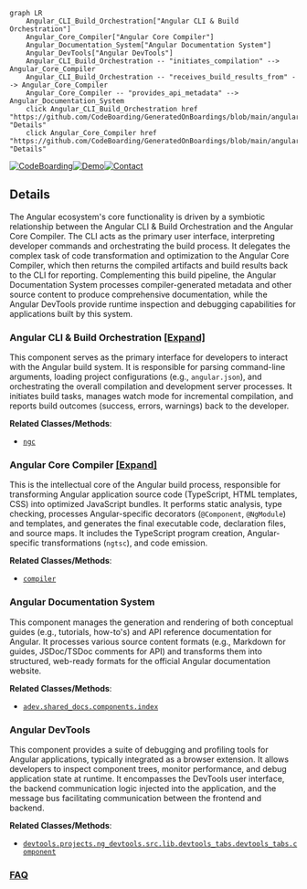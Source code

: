 ```mermaid
graph LR
    Angular_CLI_Build_Orchestration["Angular CLI & Build Orchestration"]
    Angular_Core_Compiler["Angular Core Compiler"]
    Angular_Documentation_System["Angular Documentation System"]
    Angular_DevTools["Angular DevTools"]
    Angular_CLI_Build_Orchestration -- "initiates_compilation" --> Angular_Core_Compiler
    Angular_CLI_Build_Orchestration -- "receives_build_results_from" --> Angular_Core_Compiler
    Angular_Core_Compiler -- "provides_api_metadata" --> Angular_Documentation_System
    click Angular_CLI_Build_Orchestration href "https://github.com/CodeBoarding/GeneratedOnBoardings/blob/main/angular/Angular_CLI_Build_Orchestration.md" "Details"
    click Angular_Core_Compiler href "https://github.com/CodeBoarding/GeneratedOnBoardings/blob/main/angular/Angular_Core_Compiler.md" "Details"
```

[![CodeBoarding](https://img.shields.io/badge/Generated%20by-CodeBoarding-9cf?style=flat-square)](https://github.com/CodeBoarding/CodeBoarding)[![Demo](https://img.shields.io/badge/Try%20our-Demo-blue?style=flat-square)](https://www.codeboarding.org/demo)[![Contact](https://img.shields.io/badge/Contact%20us%20-%20contact@codeboarding.org-lightgrey?style=flat-square)](mailto:contact@codeboarding.org)

## Details

The Angular ecosystem's core functionality is driven by a symbiotic relationship between the Angular CLI & Build Orchestration and the Angular Core Compiler. The CLI acts as the primary user interface, interpreting developer commands and orchestrating the build process. It delegates the complex task of code transformation and optimization to the Angular Core Compiler, which then returns the compiled artifacts and build results back to the CLI for reporting. Complementing this build pipeline, the Angular Documentation System processes compiler-generated metadata and other source content to produce comprehensive documentation, while the Angular DevTools provide runtime inspection and debugging capabilities for applications built by this system.

### Angular CLI & Build Orchestration [[Expand]](./Angular_CLI_Build_Orchestration.md)
This component serves as the primary interface for developers to interact with the Angular build system. It is responsible for parsing command-line arguments, loading project configurations (e.g., `angular.json`), and orchestrating the overall compilation and development server processes. It initiates build tasks, manages watch mode for incremental compilation, and reports build outcomes (success, errors, warnings) back to the developer.


**Related Classes/Methods**:

- <a href="https://github.com/angular/angular/blob/main/packages/compiler-cli/src/bin/ngc.ts" target="_blank" rel="noopener noreferrer">`ngc`</a>


### Angular Core Compiler [[Expand]](./Angular_Core_Compiler.md)
This is the intellectual core of the Angular build process, responsible for transforming Angular application source code (TypeScript, HTML templates, CSS) into optimized JavaScript bundles. It performs static analysis, type checking, processes Angular-specific decorators (`@Component`, `@NgModule`) and templates, and generates the final executable code, declaration files, and source maps. It includes the TypeScript program creation, Angular-specific transformations (`ngtsc`), and code emission.


**Related Classes/Methods**:

- <a href="https://github.com/angular/angular/blob/main/integration/nodenext_resolution/include-all.ts" target="_blank" rel="noopener noreferrer">`compiler`</a>


### Angular Documentation System
This component manages the generation and rendering of both conceptual guides (e.g., tutorials, how-to's) and API reference documentation for Angular. It processes various source content formats (e.g., Markdown for guides, JSDoc/TSDoc comments for API) and transforms them into structured, web-ready formats for the official Angular documentation website.


**Related Classes/Methods**:

- <a href="https://github.com/angular/angular/blob/main/adev/shared-docs/components/index.ts" target="_blank" rel="noopener noreferrer">`adev.shared_docs.components.index`</a>


### Angular DevTools
This component provides a suite of debugging and profiling tools for Angular applications, typically integrated as a browser extension. It allows developers to inspect component trees, monitor performance, and debug application state at runtime. It encompasses the DevTools user interface, the backend communication logic injected into the application, and the message bus facilitating communication between the frontend and backend.


**Related Classes/Methods**:

- <a href="https://github.com/angular/angular/blob/main/devtools/projects/ng-devtools/src/lib/devtools-tabs/devtools_tabs.component.ts" target="_blank" rel="noopener noreferrer">`devtools.projects.ng_devtools.src.lib.devtools_tabs.devtools_tabs.component`</a>




### [FAQ](https://github.com/CodeBoarding/GeneratedOnBoardings/tree/main?tab=readme-ov-file#faq)